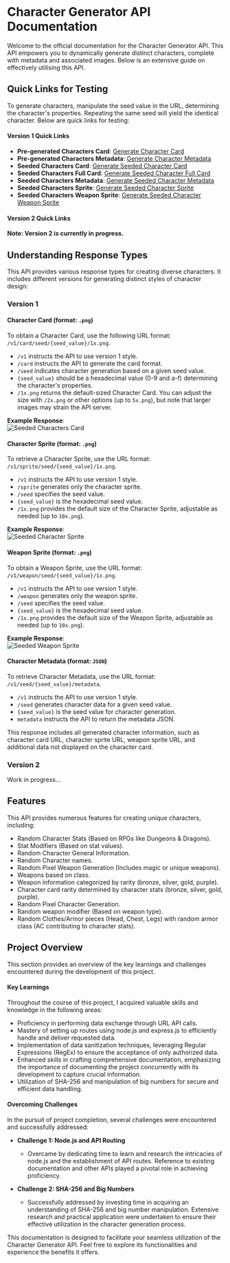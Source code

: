 # Character Generator API Documentation

Welcome to the official documentation for the Character Generator API. This API empowers you to dynamically generate distinct characters, complete with metadata and associated images. Below is an extensive guide on effectively utilising this API.

## Quick Links for Testing

To generate characters, manipulate the seed value in the URL, determining the character's properties. Repeating the same seed will yield the identical character. Below are quick links for testing:

#### Version 1 Quick Links

- **Pre-generated Characters Card**: [Generate Character Card](https://character-gen-api.onrender.com/v1/special/0/1x.png)
- **Pre-generated Characters Metadata**: [Generate Character Metadata](https://character-gen-api.onrender.com/v1/special/0/metadata)
- **Seeded Characters Card**: [Generate Seeded Character Card](https://character-gen-api.onrender.com/v1/card/seed/0/1x.png)
- **Seeded Characters Full Card**: [Generate Seeded Character Full Card](https://character-gen-api.onrender.com/v1/fullcard/seed/0/1x.png)
- **Seeded Characters Metadata**: [Generate Seeded Character Metadata](https://character-gen-api.onrender.com/v1/seed/0/metadata)
- **Seeded Characters Sprite**: [Generate Seeded Character Sprite](https://character-gen-api.onrender.com/v1/sprite/seed/0/10x.png)
- **Seeded Characters Weapon Sprite**: [Generate Seeded Character Weapon Sprite](https://character-gen-api.onrender.com/v1/weapon/seed/0/10x.png)

#### Version 2 Quick Links

**Note: Version 2 is currently in progress.**

## Understanding Response Types

This API provides various response types for creating diverse characters. It includes different versions for generating distinct styles of character design:

### Version 1

#### Character Card (format: `.png`)

To obtain a Character Card, use the following URL format: `/v1/card/seed/{seed_value}/1x.png`.

- `/v1` instructs the API to use version 1 style.
- `/card` instructs the API to generate the card format.
- `/seed` indicates character generation based on a given seed value.
- `{seed_value}` should be a hexadecimal value (0-9 and a-f) determining the character's properties.
- `/1x.png` returns the default-sized Character Card. You can adjust the size with `/2x.png` or other options (up to `5x.png`), but note that larger images may strain the API server.

**Example Response**:  
![Seeded Characters Card](https://character-gen-api.onrender.com/seed/0/1x.png)

#### Character Sprite (format: `.png`)

To retrieve a Character Sprite, use the URL format: `/v1/sprite/seed/{seed_value}/1x.png`.

- `/v1` instructs the API to use version 1 style.
- `/sprite` generates only the character sprite.
- `/seed` specifies the seed value.
- `{seed_value}` is the hexadecimal seed value.
- `/1x.png` provides the default size of the Character Sprite, adjustable as needed (up to `10x.png`).

**Example Response**:  
![Seeded Character Sprite](https://character-gen-api.onrender.com/sprite/seed/0/10x.png)

#### Weapon Sprite (format: `.png`)

To obtain a Weapon Sprite, use the URL format: `/v1/weapon/seed/{seed_value}/1x.png`.

- `/v1` instructs the API to use version 1 style.
- `/weapon` generates only the weapon sprite.
- `/seed` specifies the seed value.
- `{seed_value}` is the hexadecimal seed value.
- `/1x.png` provides the default size of the Weapon Sprite, adjustable as needed (up to `10x.png`).

**Example Response**:  
![Seeded Weapon Sprite](https://character-gen-api.onrender.com/weapon/seed/0/10x.png)

#### Character Metadata (format: `JSON`)

To retrieve Character Metadata, use the URL format: `/v1/seed/{seed_value}/metadata`.

- `/v1` instructs the API to use version 1 style.
- `/seed` generates character data for a given seed value.
- `{seed_value}` is the seed value for character generation.
- `metadata` instructs the API to return the metadata JSON.

This response includes all generated character information, such as character card URL, character sprite URL, weapon sprite URL, and additional data not displayed on the character card.

### Version 2

Work in progress...

## Features

This API provides numerous features for creating unique characters, including:

- Random Character Stats (Based on RPGs like Dungeons & Dragons).
- Stat Modifiers (Based on stat values).
- Random Character General Information.
- Random Character names.
- Random Pixel Weapon Generation (Includes magic or unique weapons).
- Weapons based on class.
- Weapon information categorized by rarity (bronze, silver, gold, purple).
- Character card rarity determined by character stats (bronze, silver, gold, purple).
- Random Pixel Character Generation.
- Random weapon modifier (Based on weapon type).
- Random Clothes/Armor pieces (Head, Chest, Legs) with random armor class (AC contributing to character stats).

## Project Overview

This section provides an overview of the key learnings and challenges encountered during the development of this project.

#### Key Learnings

Throughout the course of this project, I acquired valuable skills and knowledge in the following areas:

- Proficiency in performing data exchange through URL API calls.
- Mastery of setting up routes using node.js and express.js to efficiently handle and deliver requested data.
- Implementation of data sanitization techniques, leveraging Regular Expressions (RegEx) to ensure the acceptance of only authorized data.
- Enhanced skills in crafting comprehensive documentation, emphasizing the importance of documenting the project concurrently with its development to capture crucial information.
- Utilization of SHA-256 and manipulation of big numbers for secure and efficient data handling.

#### Overcoming Challenges

In the pursuit of project completion, several challenges were encountered and successfully addressed:

- **Challenge 1: Node.js and API Routing**
  - Overcame by dedicating time to learn and research the intricacies of node.js and the establishment of API routes. Reference to existing documentation and other APIs played a pivotal role in achieving proficiency.

- **Challenge 2: SHA-256 and Big Numbers**
  - Successfully addressed by investing time in acquiring an understanding of SHA-256 and big number manipulation. Extensive research and practical application were undertaken to ensure their effective utilization in the character generation process.

This documentation is designed to facilitate your seamless utilization of the Character Generator API. Feel free to explore its functionalities and experience the benefits it offers.